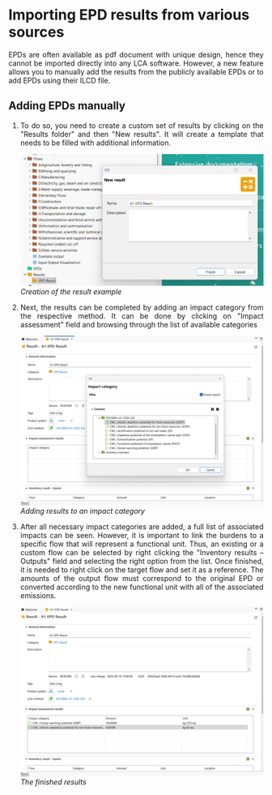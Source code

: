 # Importing EPD results from various sources

<div style='text-align: justify;'>

EPDs are often available as pdf document with unique design, hence they cannot be imported directly into any LCA software. However, a new feature allows you to manually add the results from the publicly available EPDs or to add EPDs using their ILCD file.

## Adding EPDs manually

1.	To do so, you need to create a custom set of results by clicking on the "Results folder" and then "New results". It will create a template that needs to be filled with additional information. 

    ![](../media/epd_creation_results.png)
    _Creation of the result example_

2.	Next, the results can be completed by adding an impact category from the respective method. It can be done by clicking on "Impact assessment" field and browsing through the list of available categories 

    ![](../media/epd_results_impact_category.png)
    _Adding results to an impact category_

3.	After all necessary impact categories are added, a full list of associated impacts can be seen. However, it is important to link the burdens to a specific flow that will represent a functional unit. Thus, an existing or a custom flow can be selected by right clicking the "Inventory results – Outputs" field and selecting the right option from the list. Once finished, it is needed to right click on the target flow and set it as a reference. The amounts of the output flow must correspond to the original EPD or converted according to the new functional unit with all of the associated emissions.

    ![](../media/epd_finished_results.png)
    _The finished results_


</div>



